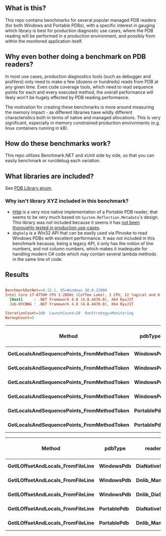 ## What is this?
This repo contains benchmarks for several popular managed PDB readers (for both Windows and Portable PDBs), with a specific interest in gauging which library is best for production diagnostic use cases, where the PDB reading will be performed in a production environment, and possibly from within the monitored application itself.

## Why even bother doing a benchmark on PDB readers?
In most use cases, production diagnostics tools (such as debugger and profilers) only need to make a few (dozens or hundreds) reads 
from PDB at any given time. Even code coverage tools, which need to read sequence points for each and every executed method,
the overall performance will likely won't be hugely effected by PDB reading performance.

The motivation for creating these benchmarks is more around measuring the memory impact - as different libraries have wildly different characteristics both in terms of native and managed allocations. This is very significant, especially in memory constrained production environments (e.g. linux containers running in k8).

## How do these benchmarks work?
This repo utilizes Benchmark.NET and xUnit side by side, so that you can easily benchmark or run/debug each variation. 

## What libraries are included?
See  [PDB Library enum](https://github.com/OmerRaviv/PdbBenchmarks/blob/main/PdbReadingBenchmarks/PdbReaderLibrary.cs#L3).

### Why isn't library XYZ included in this benchmark?

- [`PPDB`](https://github.com/AaronRobinsonMSFT/PPDB) is a very nice native implementation of a Portable PDB reader, that seems to be very much based on `System.Reflection.Metadata`'s design. This library was not included because it seems it has [not been thoroughly tested in production use-cases](https://github.com/AaronRobinsonMSFT/PPDB/issues/9).
- `dbghelp` is a Win32 API that can be easily used via PInvoke to read Windows PDBs with excellent performance. It was not included in this benchmark because, being a legacy API, it only has the notion of line numbers, and not column numbers, which makes it inadequate for handling modern C# code which may contain several lambda methods in the same line of code.


## Results
``` ini

BenchmarkDotNet=v0.12.1, OS=Windows 10.0.22000
Intel Core i7-8750H CPU 2.20GHz (Coffee Lake), 1 CPU, 12 logical and 6 physical cores
  [Host]     : .NET Framework 4.8 (4.8.4470.0), X64 RyuJIT
  Job-OYCNNG : .NET Framework 4.8 (4.8.4470.0), X64 RyuJIT

IterationCount=100  LaunchCount=10  RunStrategy=Monitoring  
WarmupCount=0  

```
|                                     Method |     pdbType |      readerLibrary |        Mean |    Error |    StdDev |      Median | Rank |     Gen 0 | Gen 1 | Gen 2 |  Allocated | Allocated native memory | Native memory leak |
|------------------------------------------- |------------ |------------------- |------------:|---------:|----------:|------------:|-----:|----------:|------:|------:|-----------:|------------------------:|-------------------:|
| **GetLocalsAndSequencePoints_FromMethodToken** |  **WindowsPdb** | **DiaNativeSymReader** |  **2,280.4 μs** | **18.51 μs** | **177.35 μs** |  **2,238.0 μs** |    **3** |         **-** |     **-** |     **-** |  **916.09 KB** |                 **1544 KB** |         **1238.25 KB** |
| **GetLocalsAndSequencePoints_FromMethodToken** |  **WindowsPdb** |          **MonoCecil** |  **8,608.3 μs** | **45.34 μs** | **434.42 μs** |  **8,526.6 μs** |    **5** |         **-** |     **-** |     **-** | **5006.66 KB** |                 **2.05 KB** |            **0.16 KB** |
| **GetLocalsAndSequencePoints_FromMethodToken** |  **WindowsPdb** |      **Dnlib_Managed** | **11,287.5 μs** | **72.66 μs** | **696.23 μs** | **11,172.1 μs** |    **6** | **1000.0000** |     **-** |     **-** | **9552.98 KB** |                 **2.59 KB** |            **0.31 KB** |
| **GetLocalsAndSequencePoints_FromMethodToken** |  **WindowsPdb** | **Dnlib_DiaSymReader** |  **3,293.8 μs** | **34.65 μs** | **332.05 μs** |  **3,226.5 μs** |    **4** |         **-** |     **-** |     **-** | **3427.67 KB** |              **1576.72 KB** |         **1268.05 KB** |
| **GetLocalsAndSequencePoints_FromMethodToken** | **PortablePdb** | **DiaNativeSymReader** |    **752.0 μs** |  **9.53 μs** |  **91.35 μs** |    **739.9 μs** |    **1** |         **-** |     **-** |     **-** |  **812.44 KB** |               **243.68 KB** |             **242 KB** |
| **GetLocalsAndSequencePoints_FromMethodToken** | **PortablePdb** |      **Dnlib_Managed** |  **1,358.0 μs** | **17.22 μs** | **165.00 μs** |  **1,306.0 μs** |    **2** |         **-** |     **-** |     **-** | **1911.78 KB** |                 **2.88 KB** |            **0.59 KB** |




|                            Method |     pdbType |      readerLibrary |      Mean |     Error |    StdDev |     Median | Rank |     Gen 0 | Gen 1 | Gen 2 |  Allocated | Allocated native memory | Native memory leak |
|---------------------------------- |------------ |------------------- |----------:|----------:|----------:|-----------:|-----:|----------:|------:|------:|-----------:|------------------------:|-------------------:|
| **GetILOffsetAndLocals_FromFileLine** |  **WindowsPdb** | **DiaNativeSymReader** |  **2.848 ms** | **0.0253 ms** | **0.2420 ms** |  **2.7898 ms** |    **3** |         **-** |     **-** |     **-** |  **251.66 KB** |              **1577.38 KB** |         **1158.32 KB** |
| **GetILOffsetAndLocals_FromFileLine** |  **WindowsPdb** |      **Dnlib_Managed** | **11.393 ms** | **0.1080 ms** | **1.0352 ms** | **11.1354 ms** |    **5** | **1000.0000** |     **-** |     **-** | **9221.22 KB** |                 **2.31 KB** |            **0.25 KB** |
| **GetILOffsetAndLocals_FromFileLine** |  **WindowsPdb** | **Dnlib_DiaSymReader** |  **3.616 ms** | **0.0258 ms** | **0.2472 ms** |  **3.5603 ms** |    **4** |         **-** |     **-** |     **-** |  **2748.8 KB** |              **1609.08 KB** |         **1188.13 KB** |
| **GetILOffsetAndLocals_FromFileLine** | **PortablePdb** | **DiaNativeSymReader** |  **2.120 ms** | **0.0144 ms** | **0.1376 ms** |  **2.0872 ms** |    **2** |         **-** |     **-** |     **-** | **1264.05 KB** |               **243.68 KB** |          **242.21 KB** |
| **GetILOffsetAndLocals_FromFileLine** | **PortablePdb** |      **Dnlib_Managed** |  **1.021 ms** | **0.0121 ms** | **0.1160 ms** |  **0.9870 ms** |    **1** |         **-** |     **-** |     **-** | **1331.39 KB** |                  **2.5 KB** |            **0.44 KB** |
